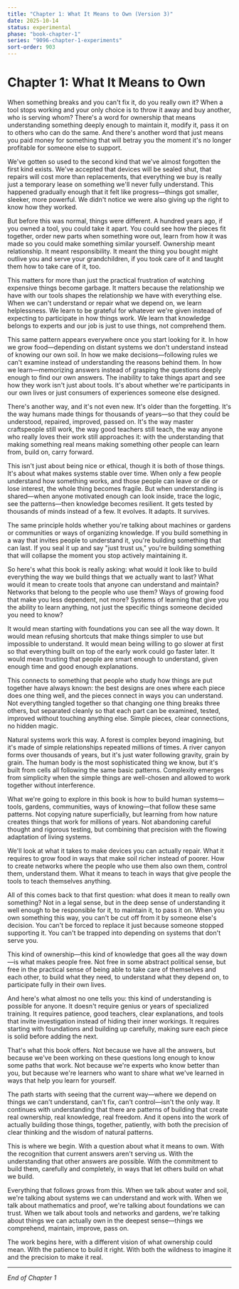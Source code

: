 ```yaml
---
title: "Chapter 1: What It Means to Own (Version 3)"
date: 2025-10-14
status: experimental
phase: "book-chapter-1"
series: "9096-chapter-1-experiments"
sort-order: 903
---
```


# Chapter 1: What It Means to Own

When something breaks and you can't fix it, do you really own it? When a tool stops working and your only choice is to throw it away and buy another, who is serving whom? There's a word for ownership that means understanding something deeply enough to maintain it, modify it, pass it on to others who can do the same. And there's another word that just means you paid money for something that will betray you the moment it's no longer profitable for someone else to support.

We've gotten so used to the second kind that we've almost forgotten the first kind exists. We've accepted that devices will be sealed shut, that repairs will cost more than replacements, that everything we buy is really just a temporary lease on something we'll never fully understand. This happened gradually enough that it felt like progress—things got smaller, sleeker, more powerful. We didn't notice we were also giving up the right to know how they worked.

But before this was normal, things were different. A hundred years ago, if you owned a tool, you could take it apart. You could see how the pieces fit together, order new parts when something wore out, learn from how it was made so you could make something similar yourself. Ownership meant relationship. It meant responsibility. It meant the thing you bought might outlive you and serve your grandchildren, if you took care of it and taught them how to take care of it, too.

This matters for more than just the practical frustration of watching expensive things become garbage. It matters because the relationship we have with our tools shapes the relationship we have with everything else. When we can't understand or repair what we depend on, we learn helplessness. We learn to be grateful for whatever we're given instead of expecting to participate in how things work. We learn that knowledge belongs to experts and our job is just to use things, not comprehend them.

This same pattern appears everywhere once you start looking for it. In how we grow food—depending on distant systems we don't understand instead of knowing our own soil. In how we make decisions—following rules we can't examine instead of understanding the reasons behind them. In how we learn—memorizing answers instead of grasping the questions deeply enough to find our own answers. The inability to take things apart and see how they work isn't just about tools. It's about whether we're participants in our own lives or just consumers of experiences someone else designed.

There's another way, and it's not even new. It's older than the forgetting. It's the way humans made things for thousands of years—so that they could be understood, repaired, improved, passed on. It's the way master craftspeople still work, the way good teachers still teach, the way anyone who really loves their work still approaches it: with the understanding that making something real means making something other people can learn from, build on, carry forward.

This isn't just about being nice or ethical, though it is both of those things. It's about what makes systems stable over time. When only a few people understand how something works, and those people can leave or die or lose interest, the whole thing becomes fragile. But when understanding is shared—when anyone motivated enough can look inside, trace the logic, see the patterns—then knowledge becomes resilient. It gets tested by thousands of minds instead of a few. It evolves. It adapts. It survives.

The same principle holds whether you're talking about machines or gardens or communities or ways of organizing knowledge. If you build something in a way that invites people to understand it, you're building something that can last. If you seal it up and say "just trust us," you're building something that will collapse the moment you stop actively maintaining it.

So here's what this book is really asking: what would it look like to build everything the way we build things that we actually want to last? What would it mean to create tools that anyone can understand and maintain? Networks that belong to the people who use them? Ways of growing food that make you less dependent, not more? Systems of learning that give you the ability to learn anything, not just the specific things someone decided you need to know?

It would mean starting with foundations you can see all the way down. It would mean refusing shortcuts that make things simpler to use but impossible to understand. It would mean being willing to go slower at first so that everything built on top of the early work could go faster later. It would mean trusting that people are smart enough to understand, given enough time and good enough explanations.

This connects to something that people who study how things are put together have always known: the best designs are ones where each piece does one thing well, and the pieces connect in ways you can understand. Not everything tangled together so that changing one thing breaks three others, but separated cleanly so that each part can be examined, tested, improved without touching anything else. Simple pieces, clear connections, no hidden magic.

Natural systems work this way. A forest is complex beyond imagining, but it's made of simple relationships repeated millions of times. A river canyon forms over thousands of years, but it's just water following gravity, grain by grain. The human body is the most sophisticated thing we know, but it's built from cells all following the same basic patterns. Complexity emerges from simplicity when the simple things are well-chosen and allowed to work together without interference.

What we're going to explore in this book is how to build human systems—tools, gardens, communities, ways of knowing—that follow these same patterns. Not copying nature superficially, but learning from how nature creates things that work for millions of years. Not abandoning careful thought and rigorous testing, but combining that precision with the flowing adaptation of living systems.

We'll look at what it takes to make devices you can actually repair. What it requires to grow food in ways that make soil richer instead of poorer. How to create networks where the people who use them also own them, control them, understand them. What it means to teach in ways that give people the tools to teach themselves anything.

All of this comes back to that first question: what does it mean to really own something? Not in a legal sense, but in the deep sense of understanding it well enough to be responsible for it, to maintain it, to pass it on. When you own something this way, you can't be cut off from it by someone else's decision. You can't be forced to replace it just because someone stopped supporting it. You can't be trapped into depending on systems that don't serve you.

This kind of ownership—this kind of knowledge that goes all the way down—is what makes people free. Not free in some abstract political sense, but free in the practical sense of being able to take care of themselves and each other, to build what they need, to understand what they depend on, to participate fully in their own lives.

And here's what almost no one tells you: this kind of understanding is possible for anyone. It doesn't require genius or years of specialized training. It requires patience, good teachers, clear explanations, and tools that invite investigation instead of hiding their inner workings. It requires starting with foundations and building up carefully, making sure each piece is solid before adding the next.

That's what this book offers. Not because we have all the answers, but because we've been working on these questions long enough to know some paths that work. Not because we're experts who know better than you, but because we're learners who want to share what we've learned in ways that help you learn for yourself.

The path starts with seeing that the current way—where we depend on things we can't understand, can't fix, can't control—isn't the only way. It continues with understanding that there are patterns of building that create real ownership, real knowledge, real freedom. And it opens into the work of actually building those things, together, patiently, with both the precision of clear thinking and the wisdom of natural patterns.

This is where we begin. With a question about what it means to own. With the recognition that current answers aren't serving us. With the understanding that other answers are possible. With the commitment to build them, carefully and completely, in ways that let others build on what we build.

Everything that follows grows from this. When we talk about water and soil, we're talking about systems we can understand and work with. When we talk about mathematics and proof, we're talking about foundations we can trust. When we talk about tools and networks and gardens, we're talking about things we can actually own in the deepest sense—things we comprehend, maintain, improve, pass on.

The work begins here, with a different vision of what ownership could mean. With the patience to build it right. With both the wildness to imagine it and the precision to make it real.

---

*End of Chapter 1*


